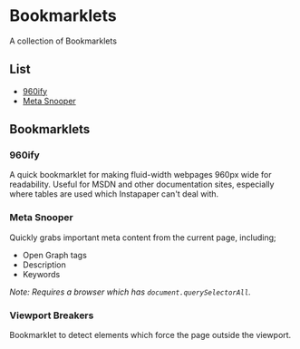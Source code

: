 # Bookmarklets

A collection of Bookmarklets

## List

* [960ify](#960ify)
* [Meta Snooper](#meta-snooper)

## Bookmarklets

### 960ify

A quick bookmarklet for making fluid-width webpages 960px wide for readability.
Useful for MSDN and other documentation sites, especially where tables are used which Instapaper can't deal with.

### Meta Snooper

Quickly grabs important meta content from the current page, including;

* Open Graph tags
* Description
* Keywords

_*Note*: Requires a browser which has `document.querySelectorAll`._

### Viewport Breakers

Bookmarklet to detect elements which force the page outside the viewport.